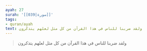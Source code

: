 ```yaml
---
ayah: 27
surah: '[[039|سورة]]'
tags:
- quran/ayah
text: ولقد ضربنا للناس في هذا القرآن من كل مثل لعلهم يتذكرون
---
```

> ولقد ضربنا للناس في هذا القرآن من كل مثل لعلهم يتذكرون
